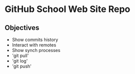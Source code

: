 # GitHub School Web Site Repo

## Objectives
* Show commits history
* Interact with remotes
* Show synch processes
* 'git pull'
* 'git log'
* 'git push'

